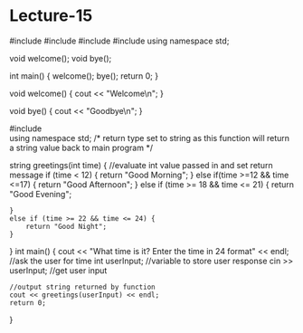 # Lecture-15





#include <iostream>
#include <string>
#include <array>
#include <algorithm>
using namespace std;

void welcome();
void bye();

int main()
{
    welcome();
    bye();
    return 0;
}


void welcome()
{
    cout << "Welcome\n";
}

void bye()
{
    cout << "Goodbye\n";
}
  
  
  
  
  
  
  
  #include <iostream>  
using namespace std;
/* return type set to string as this function will return a string value back  to main program */

string greetings(int time) {
	//evaluate int value passed in and set return message 
	if (time < 12) {
		return "Good Morning";
	}
	else if(time >=12 && time <=17)  {
		return "Good Afternoon";
	}
	else if (time >= 18 && time <= 21) {
		return "Good Evening";

	}
	else if (time >= 22 && time <= 24) {
		return "Good Night";
	}

}
int main() {
	cout << "What time is it? Enter the time in 24 format" << endl; //ask the user for time 
	int userInput; //variable to store user response
	cin >> userInput; //get user input

	//output string returned by function 
	cout << greetings(userInput) << endl;
	return 0;
}
